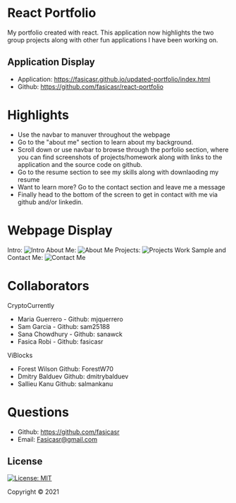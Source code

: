 # React Portfolio

My portfolio created with react. This application now highlights the two group projects along with other fun applications I have been working on.

## Application Display  

* Application: https://fasicasr.github.io/updated-portfolio/index.html
* Github: https://github.com/fasicasr/react-portfolio

# Highlights 

* Use the navbar to manuver throughout the webpage 
* Go to the "about me" section to learn about my background.
* Scroll down or use navbar to browse through the porfolio section, where you can find screenshots of projects/homework along with links to the application and the source code on github.
* Go to the resume section to see my skills along with downlaoding my resume 
* Want to learn more? Go to the contact section and leave me a message 
* Finally head to the bottom of the screen to get in contact with me via github and/or linkedin.

# Webpage Display 

Intro:
![Intro](./images/navbar.png)
About Me:
![About Me](./images/aboutme.png)
Projects:
![Projects](./images/projects.png)
Work Sample and Contact Me:
![Contact Me](./images/workcontact.png)



# Collaborators

CryptoCurrently
* Maria Guerrero - Github: mjquerrero
* Sam Garcia - Github: sam25188
* Sana Chowdhury - Github: sanawck
* Fasica Robi - Github: fasicasr

ViBlocks
* Forest Wilson Github: ForestW70 
* Dmitry Balduev Github: dmitrybalduev 
* Sallieu Kanu Github: salmankanu 


# Questions

* Github: https://github.com/fasicasr
* Email: Fasicasr@gmail.com

## License

[![License: MIT](https://img.shields.io/badge/License-MIT-yellow.svg)](https://opensource.org/licenses/MIT)

Copyright © 2021 
